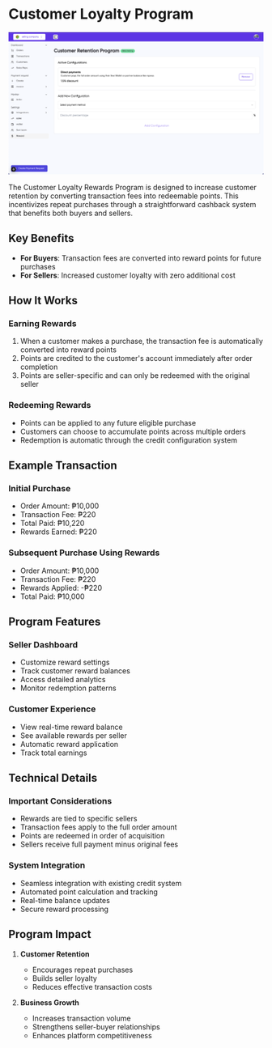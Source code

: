 # Customer Loyalty Program

![reward](image/agent/reward.png)

The Customer Loyalty Rewards Program is designed to increase customer retention by converting transaction fees into redeemable points. This incentivizes repeat purchases through a straightforward cashback system that benefits both buyers and sellers.

## Key Benefits

- **For Buyers**: Transaction fees are converted into reward points for future purchases
- **For Sellers**: Increased customer loyalty with zero additional cost

## How It Works


### Earning Rewards
1. When a customer makes a purchase, the transaction fee is automatically converted into reward points
2. Points are credited to the customer's account immediately after order completion
3. Points are seller-specific and can only be redeemed with the original seller

### Redeeming Rewards
- Points can be applied to any future eligible purchase
- Customers can choose to accumulate points across multiple orders
- Redemption is automatic through the credit configuration system

## Example Transaction

### Initial Purchase
- Order Amount: ₱10,000
- Transaction Fee: ₱220
- Total Paid: ₱10,220
- Rewards Earned: ₱220

### Subsequent Purchase Using Rewards
- Order Amount: ₱10,000
- Transaction Fee: ₱220
- Rewards Applied: -₱220
- Total Paid: ₱10,000

## Program Features

### Seller Dashboard
- Customize reward settings
- Track customer reward balances
- Access detailed analytics
- Monitor redemption patterns

### Customer Experience
- View real-time reward balance
- See available rewards per seller
- Automatic reward application
- Track total earnings

## Technical Details

### Important Considerations
- Rewards are tied to specific sellers
- Transaction fees apply to the full order amount
- Points are redeemed in order of acquisition
- Sellers receive full payment minus original fees

### System Integration
- Seamless integration with existing credit system
- Automated point calculation and tracking
- Real-time balance updates
- Secure reward processing

## Program Impact

1. **Customer Retention**
   - Encourages repeat purchases
   - Builds seller loyalty
   - Reduces effective transaction costs

2. **Business Growth**
   - Increases transaction volume
   - Strengthens seller-buyer relationships
   - Enhances platform competitiveness
